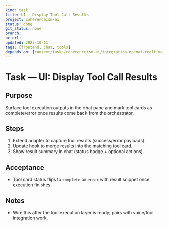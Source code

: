 ```yaml
---
kind: task
title: UI — Display Tool Call Results
project: coherenceism-ai
status: done
git_status: none
branch: 
pr_url: 
updated: 2025-10-11
tags: [frontend, chat, tools]
depends_on: [context/tasks/coherenceism-ai/integration-openai-realtime-voice.md]
---
```


# Task — UI: Display Tool Call Results

## Purpose
Surface tool execution outputs in the chat pane and mark tool cards as complete/error once results come back from the orchestrator.

## Steps
1) Extend adapter to capture tool results (success/error payloads).
2) Update hook to merge results into the matching tool card.
3) Show result summary in chat (status badge + optional actions).

## Acceptance
- Tool card status flips to `complete` or `error` with result snippet once execution finishes.

## Notes
- Wire this after the tool execution layer is ready; pairs with voice/tool integration work.
